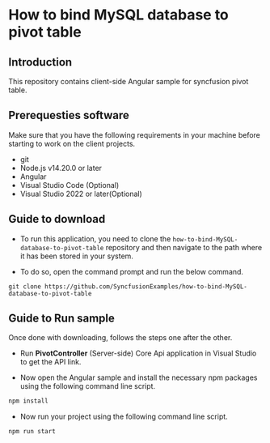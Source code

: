 # How to bind MySQL database to pivot table

## Introduction

This repository contains client-side Angular sample for syncfusion pivot table.

## Prerequesties software

Make sure that you have the following requirements in your machine before starting to work on the client projects.

* git
* Node.js v14.20.0 or later
* Angular
* Visual Studio Code (Optional)
* Visual Studio 2022 or later(Optional)

## Guide to download

* To run this application, you need to clone the `how-to-bind-MySQL-database-to-pivot-table` repository and then navigate to the path where it has been stored in your system.

* To do so, open the command prompt and run the below command.

```
git clone https://github.com/SyncfusionExamples/how-to-bind-MySQL-database-to-pivot-table

```

## Guide to Run sample

Once done with downloading, follows the steps one after the other.

* Run **PivotController** (Server-side) Core Api application in Visual Studio to get the API link.
 
* Now open the Angular sample and install the necessary npm packages using the following command line script.

```sh
npm install
```

* Now run your project using the following command line script.
```sh
npm run start
```